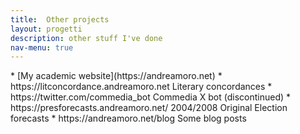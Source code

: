 ```yaml
---
title:  Other projects
layout: progetti 
description: other stuff I've done
nav-menu: true
---
```


<!-- Main -->
<div id="main">

<!-- One -->
<section id="one">
<div class="wrapper" markdown="1">
* [My academic website](https://andreamoro.net)
* https://litconcordance.andreamoro.net Literary concordances
* https://twitter.com/commedia_bot Commedia X bot (discontinued)
* https://presforecasts.andreamoro.net/ 2004/2008 Original Election forecasts
* https://andreamoro.net/blog Some blog posts
</div>
</section>
